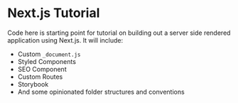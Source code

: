 # Next.js Tutorial

Code here is starting point for tutorial on building out a server side rendered application using Next.js. It will include:

* Custom `_document.js`
* Styled Components
* SEO Component
* Custom Routes
* Storybook
* And some opinionated folder structures and conventions
